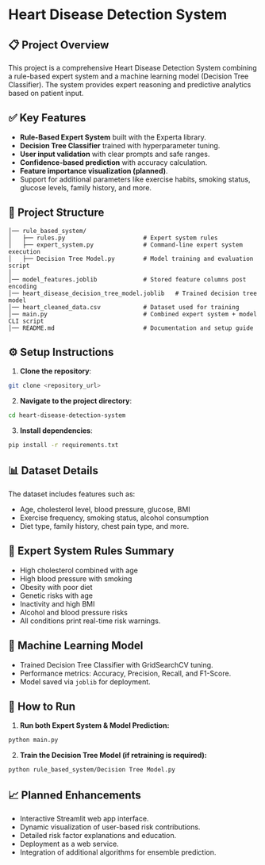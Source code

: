 # Heart Disease Detection System

## 📋 Project Overview
This project is a comprehensive Heart Disease Detection System combining a rule-based expert system and a machine learning model (Decision Tree Classifier). The system provides expert reasoning and predictive analytics based on patient input.

## ✅ Key Features
- **Rule-Based Expert System** built with the Experta library.
- **Decision Tree Classifier** trained with hyperparameter tuning.
- **User input validation** with clear prompts and safe ranges.
- **Confidence-based prediction** with accuracy calculation.
- **Feature importance visualization (planned)**.
- Support for additional parameters like exercise habits, smoking status, glucose levels, family history, and more.

## 📁 Project Structure
```
│── rule_based_system/
│   ├── rules.py                      # Expert system rules
│   ├── expert_system.py              # Command-line expert system execution
│   ├── Decision Tree Model.py        # Model training and evaluation script
│
│── model_features.joblib             # Stored feature columns post encoding
│── heart_disease_decision_tree_model.joblib   # Trained decision tree model
│── heart_cleaned_data.csv            # Dataset used for training
│── main.py                           # Combined expert system + model CLI script
│── README.md                         # Documentation and setup guide
```

## ⚙️ Setup Instructions
1. **Clone the repository**:
```bash
git clone <repository_url>
```
2. **Navigate to the project directory**:
```bash
cd heart-disease-detection-system
```
3. **Install dependencies**:
```bash
pip install -r requirements.txt
```

## 📊 Dataset Details
The dataset includes features such as:
- Age, cholesterol level, blood pressure, glucose, BMI
- Exercise frequency, smoking status, alcohol consumption
- Diet type, family history, chest pain type, and more.

## 🧠 Expert System Rules Summary
- High cholesterol combined with age
- High blood pressure with smoking
- Obesity with poor diet
- Genetic risks with age
- Inactivity and high BMI
- Alcohol and blood pressure risks
- All conditions print real-time risk warnings.

## 🤖 Machine Learning Model
- Trained Decision Tree Classifier with GridSearchCV tuning.
- Performance metrics: Accuracy, Precision, Recall, and F1-Score.
- Model saved via `joblib` for deployment.

## 🚀 How to Run
1. **Run both Expert System & Model Prediction:**
```bash
python main.py
```
2. **Train the Decision Tree Model (if retraining is required):**
```bash
python rule_based_system/Decision Tree Model.py
```

## 📈 Planned Enhancements
- Interactive Streamlit web app interface.
- Dynamic visualization of user-based risk contributions.
- Detailed risk factor explanations and education.
- Deployment as a web service.
- Integration of additional algorithms for ensemble prediction.



